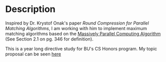 # Description
Inspired by Dr. Krystof Onak's paper *Round Compression for Parallel Matching Algorithms*, I am working with him to implement maximum matching algorithms based on the [Massively Parallel Computing Algorithm](https://www.andrew.cmu.edu/user/moseleyb/papers/MPC-Tutorial.pdf) (See Section 2.1 on pg. 346 for definition).  

This is a year long directive study for BU's CS Honors program. My topic proposal can be seen [here](https://drive.google.com/file/d/1EBOpWb7zEYg3D6mrU3V24DN729dCXt7a/view?usp=sharing)
